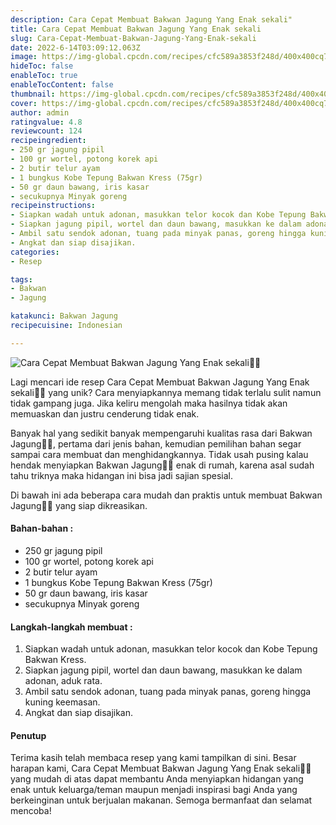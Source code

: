 ```yaml
---
description: Cara Cepat Membuat Bakwan Jagung Yang Enak sekali"
title: Cara Cepat Membuat Bakwan Jagung Yang Enak sekali
slug: Cara-Cepat-Membuat-Bakwan-Jagung-Yang-Enak-sekali
date: 2022-6-14T03:09:12.063Z
image: https://img-global.cpcdn.com/recipes/cfc589a3853f248d/400x400cq70/photo.jpg
hideToc: false
enableToc: true
enableTocContent: false
thumbnail: https://img-global.cpcdn.com/recipes/cfc589a3853f248d/400x400cq70/photo.jpg
cover: https://img-global.cpcdn.com/recipes/cfc589a3853f248d/400x400cq70/photo.jpg
author: admin
ratingvalue: 4.8
reviewcount: 124
recipeingredient:
- 250 gr jagung pipil
- 100 gr wortel, potong korek api
- 2 butir telur ayam
- 1 bungkus Kobe Tepung Bakwan Kress (75gr)
- 50 gr daun bawang, iris kasar
- secukupnya Minyak goreng
recipeinstructions:
- Siapkan wadah untuk adonan, masukkan telor kocok dan Kobe Tepung Bakwan Kress.
- Siapkan jagung pipil, wortel dan daun bawang, masukkan ke dalam adonan, aduk rata.
- Ambil satu sendok adonan, tuang pada minyak panas, goreng hingga kuning keemasan.
- Angkat dan siap disajikan.
categories:
- Resep

tags:
- Bakwan
- Jagung

katakunci: Bakwan Jagung
recipecuisine: Indonesian

---
```


![Cara Cepat Membuat Bakwan Jagung Yang Enak sekali👩‍🍳](https://img-global.cpcdn.com/recipes/cfc589a3853f248d/400x400cq70/photo.jpg)

Lagi mencari ide resep Cara Cepat Membuat Bakwan Jagung Yang Enak sekali👩‍🍳 yang unik? Cara menyiapkannya memang tidak terlalu sulit namun tidak gampang juga. Jika keliru mengolah maka hasilnya tidak akan memuaskan dan justru cenderung tidak enak.

Banyak hal yang sedikit banyak mempengaruhi kualitas rasa dari Bakwan Jagung👩‍🍳, pertama dari jenis bahan, kemudian pemilihan bahan segar sampai cara membuat dan menghidangkannya. Tidak usah pusing kalau hendak menyiapkan Bakwan Jagung👩‍🍳 enak di rumah, karena asal sudah tahu triknya maka hidangan ini bisa jadi sajian spesial.

Di bawah ini ada beberapa cara mudah dan praktis untuk membuat Bakwan Jagung👩‍🍳 yang siap dikreasikan.

<!--inarticleads1-->

#### Bahan-bahan :

- 250 gr jagung pipil
- 100 gr wortel, potong korek api
- 2 butir telur ayam
- 1 bungkus Kobe Tepung Bakwan Kress (75gr)
- 50 gr daun bawang, iris kasar
- secukupnya Minyak goreng

<!--inarticleads2-->

#### Langkah-langkah membuat :

1. Siapkan wadah untuk adonan, masukkan telor kocok dan Kobe Tepung Bakwan Kress.
1. Siapkan jagung pipil, wortel dan daun bawang, masukkan ke dalam adonan, aduk rata.
1. Ambil satu sendok adonan, tuang pada minyak panas, goreng hingga kuning keemasan.
1. Angkat dan siap disajikan.

#### Penutup

Terima kasih telah membaca resep yang kami tampilkan di sini. Besar harapan kami, Cara Cepat Membuat Bakwan Jagung Yang Enak sekali👩‍🍳 yang mudah di atas dapat membantu Anda menyiapkan hidangan yang enak untuk keluarga/teman maupun menjadi inspirasi bagi Anda yang berkeinginan untuk berjualan makanan. Semoga bermanfaat dan selamat mencoba!